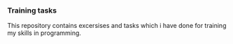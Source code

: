 ### Training tasks

This repository contains excersises and tasks which i have done for training my skills in programming.
